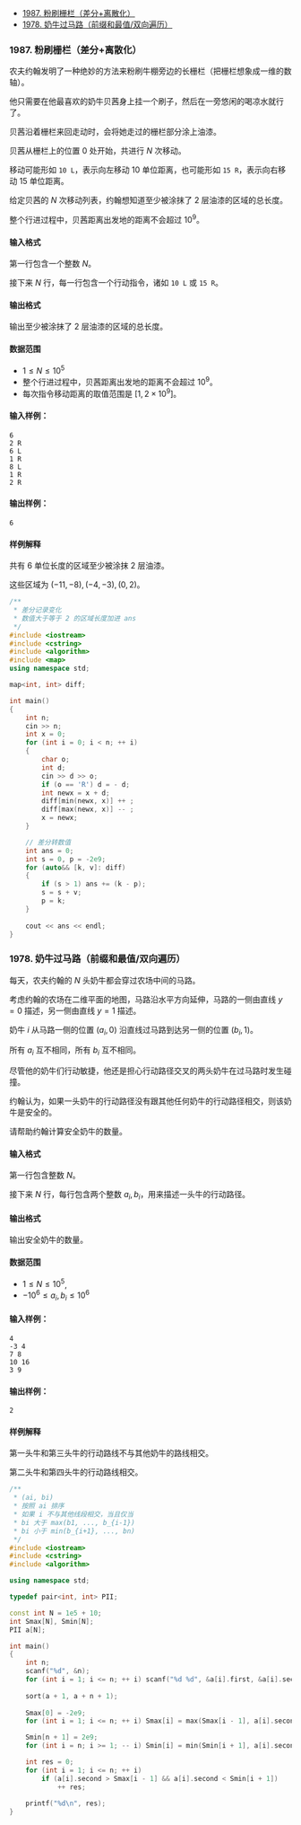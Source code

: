 <!-- @import "[TOC]" {cmd="toc" depthFrom=1 depthTo=6 orderedList=false} -->

<!-- code_chunk_output -->

- [1987. 粉刷栅栏（差分+离散化）](#1987-粉刷栅栏差分离散化)
- [1978. 奶牛过马路（前缀和最值/双向遍历）](#1978-奶牛过马路前缀和最值双向遍历)

<!-- /code_chunk_output -->

### 1987. 粉刷栅栏（差分+离散化）

农夫约翰发明了一种绝妙的方法来粉刷牛棚旁边的长栅栏（把栅栏想象成一维的数轴）。

他只需要在他最喜欢的奶牛贝茜身上挂一个刷子，然后在一旁悠闲的喝凉水就行了。

贝茜沿着栅栏来回走动时，会将她走过的栅栏部分涂上油漆。

贝茜从栅栏上的位置 $0$ 处开始，共进行 $N$ 次移动。

移动可能形如 `10 L`，表示向左移动 $10$ 单位距离，也可能形如 `15 R`，表示向右移动 $15$ 单位距离。

给定贝茜的 $N$ 次移动列表，约翰想知道至少被涂抹了 $2$ 层油漆的区域的总长度。

整个行进过程中，贝茜距离出发地的距离不会超过 $10^9$。

<h4>输入格式</h4>

第一行包含一个整数 $N$。

接下来 $N$ 行，每一行包含一个行动指令，诸如 `10 L` 或 `15 R`。

<h4>输出格式</h4>

输出至少被涂抹了 $2$ 层油漆的区域的总长度。

<h4>数据范围</h4>

- $1 \le N \le 10^5$
- 整个行进过程中，贝茜距离出发地的距离不会超过 $10^9$。
- 每次指令移动距离的取值范围是 $[1,2 \times 10^9]$。

<h4>输入样例：</h4>

```
6
2 R
6 L
1 R
8 L
1 R
2 R
```

<h4>输出样例：</h4>

```
6
```

<h4>样例解释</h4>

共有 $6$ 单位长度的区域至少被涂抹 $2$ 层油漆。

这些区域为 $(-11,-8), (-4,-3), (0,2)$。

```cpp
/**
 * 差分记录变化
 * 数值大于等于 2 的区域长度加进 ans
 */
#include <iostream>
#include <cstring>
#include <algorithm>
#include <map>
using namespace std;

map<int, int> diff;

int main()
{
    int n;
    cin >> n;
    int x = 0;
    for (int i = 0; i < n; ++ i)
    {
        char o;
        int d;
        cin >> d >> o;
        if (o == 'R') d = - d;
        int newx = x + d;
        diff[min(newx, x)] ++ ;
        diff[max(newx, x)] -- ; 
        x = newx;
    }

    // 差分转数值
    int ans = 0;
    int s = 0, p = -2e9;
    for (auto&& [k, v]: diff)
    {
        if (s > 1) ans += (k - p);
        s = s + v;
        p = k;
    }
    
    cout << ans << endl;
}
```

### 1978. 奶牛过马路（前缀和最值/双向遍历）

每天，农夫约翰的 $N$ 头奶牛都会穿过农场中间的马路。

考虑约翰的农场在二维平面的地图，马路沿水平方向延伸，马路的一侧由直线 $y=0$ 描述，另一侧由直线 $y=1$ 描述。

奶牛 $i$ 从马路一侧的位置 $(a_i,0)$ 沿直线过马路到达另一侧的位置 $(b_i,1)$。

所有 $a_i$ 互不相同，所有 $b_i$ 互不相同。

尽管他的奶牛们行动敏捷，他还是担心行动路径交叉的两头奶牛在过马路时发生碰撞。

约翰认为，如果一头奶牛的行动路径没有跟其他任何奶牛的行动路径相交，则该奶牛是安全的。

请帮助约翰计算安全奶牛的数量。

<h4>输入格式</h4>

第一行包含整数 $N$。

接下来 $N$ 行，每行包含两个整数 $a_i,b_i$，用来描述一头牛的行动路径。

<h4>输出格式</h4>

输出安全奶牛的数量。

<h4>数据范围</h4>

- $1 \le N \le 10^5$,
- $-10^6 \le a_i,b_i \le 10^6$

<h4>输入样例：</h4>

```
4
-3 4
7 8
10 16
3 9
```

<h4>输出样例：</h4>

```
2
```

<h4>样例解释</h4>

第一头牛和第三头牛的行动路线不与其他奶牛的路线相交。

第二头牛和第四头牛的行动路线相交。

```cpp
/**
 * (ai, bi)
 * 按照 ai 排序
 * 如果 i 不与其他线段相交，当且仅当
 * bi 大于 max(b1, ..., b_{i-1})
 * bi 小于 min(b_{i+1}, ..., bn)
 */
#include <iostream>
#include <cstring>
#include <algorithm>

using namespace std;

typedef pair<int, int> PII;

const int N = 1e5 + 10;
int Smax[N], Smin[N];
PII a[N];

int main()
{
    int n;
    scanf("%d", &n);
    for (int i = 1; i <= n; ++ i) scanf("%d %d", &a[i].first, &a[i].second);
    
    sort(a + 1, a + n + 1);
    
    Smax[0] = -2e9;
    for (int i = 1; i <= n; ++ i) Smax[i] = max(Smax[i - 1], a[i].second);

    Smin[n + 1] = 2e9;
    for (int i = n; i >= 1; -- i) Smin[i] = min(Smin[i + 1], a[i].second);

    int res = 0;
    for (int i = 1; i <= n; ++ i)
        if (a[i].second > Smax[i - 1] && a[i].second < Smin[i + 1])
            ++ res;
    
    printf("%d\n", res);
}
```

